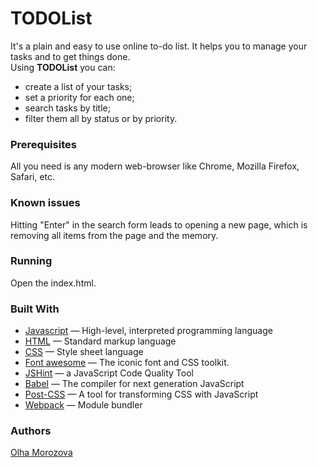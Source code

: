 # TODOList

It's a plain and easy to use online to-do list. It helps you to manage your tasks and to get things done. <br>
Using **TODOList** you can:
* create a list of your tasks;
* set a priority for each one;
* search tasks by title;
* filter them all by status or by priority.

### Prerequisites

All you need is any modern web-browser like Chrome, Mozilla Firefox, Safari, etc.

### Known issues 
Hitting "Enter" in the search form leads to opening a new page, which is removing all items from the page and the memory.

### Running
Open the index.html.

### Built With
* [Javascript](https://www.javascript.com/) — High-level, interpreted programming language
* [HTML](https://www.html.com/) — Standard markup language
* [CSS](https://css.com) — Style sheet language
* [Font awesome](http://fontawesome.io/) — The iconic font and CSS toolkit.
* [JSHint](https://jshint.com/) — a JavaScript Code Quality Tool
* [Babel](https://babeljs.io/) — The compiler for next generation JavaScript
* [Post-CSS](https://postcss.org/) — A tool for transforming CSS with JavaScript
* [Webpack](https://webpack.js.org/) — Module bundler

### Authors
[Olha Morozova](https://github.com/o-morozova)